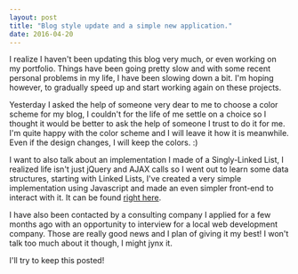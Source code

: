 ```yaml
---
layout: post
title: "Blog style update and a simple new application."
date: 2016-04-20
---
```


I realize I haven't been updating this blog very much, or even working on my portfolio. Things have been going pretty slow and 
with some recent personal problems in my life, I have been slowing down a bit. I'm hoping however, to gradually speed up and start 
working again on these projects.  

Yesterday I asked the help of someone very dear to me to choose a color scheme for my blog, I couldn't for the life of me settle on a choice
so I thought it would be better to ask the help of someone I trust to do it for me. I'm quite happy with the color scheme and I will leave it
how it is meanwhile. Even if the design changes, I will keep the colors. :) 

I want to also talk about an implementation I made of a Singly-Linked List, I realized life isn't just jQuery and AJAX calls so I went out to learn 
some data structures, starting with Linked Lists, I've created a very simple implementation using Javascript and made an even simpler front-end to interact
with it. It can be found [right here](http://www.tiagomartins.xyz/Singly-Linked-List/). 

I have also been contacted by a consulting company I applied for a few months ago with an opportunity to interview for a local web development company. Those
are really good news and I plan of giving it my best! I won't talk too much about it though, I might jynx it. 

I'll try to keep this posted!